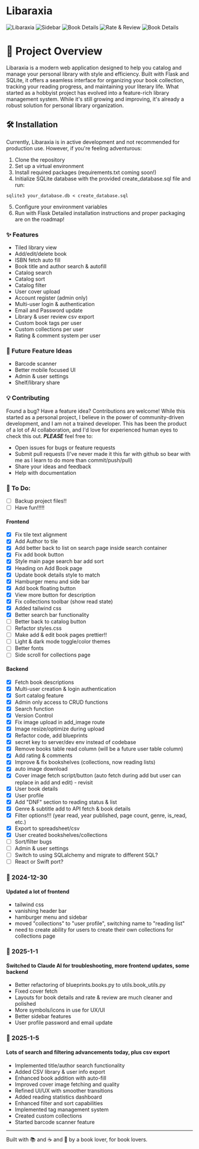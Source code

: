 # Libaraxia


![Libaraxia](static/git/libaraxiaAlpha.png)
![Sidebar](static/git/libaraxiaSidebar.png)
![Book Details](static/git/libaraxiaDetails.png)
![Rate & Review](static/git/libaraxiaRateReview.png)
![Book Details](static/git/libaraxiaProfile.png)

# 🚀 Project Overview

Libaraxia is a modern web application designed to help you catalog and manage your personal library with style and efficiency. Built with Flask and SQLite, it offers a seamless interface for organizing your book collection, tracking your reading progress, and maintaining your literary life. What started as a hobbyist project has evolved into a feature-rich library management system. While it's still growing and improving, it's already a robust solution for personal library organization.

## 🛠️ Installation 

Currently, Libaraxia is in active development and not recommended for production use. However, if you're feeling adventurous: 

1. Clone the repository 
2. Set up a virtual environment 
3. Install required packages (requirements.txt coming soon!) 
4. Initialize SQLite database with the provided create_database.sql file and run:

```shell
sqlite3 your_database.db < create_database.sql
``` 

5. Configure your environment variables 
6. Run with Flask Detailed installation instructions and proper packaging are on the roadmap!

### ✨ Features

- Tiled library view
- Add/edit/delete book
- ISBN fetch auto fill
- Book title and author search & autofill
- Catalog search
- Catalog sort
- Catalog filter
- User cover upload
- Account register (admin only)
- Multi-user login & authentication
- Email and Password update
- Library & user review csv export
- Custom book tags per user
- Custom collections per user
- Rating & comment system per user

### 🚧 Future Feature Ideas

- Barcode scanner
- Better mobile focused UI
- Admin & user settings
- Shelf/library share

### 💡 Contributing 

Found a bug? Have a feature idea? Contributions are welcome! While this started as a personal project, I believe in the power of community-driven development, and I am not a trained developer. This has been the product of a lot of AI collaboration, and I'd love for experienced human eyes to check this out. ***PLEASE*** feel free to: 

- Open issues for bugs or feature requests 
- Submit pull requests (I've never made it this far with github so bear with me as I learn to do more than commit/push/pull)
- Share your ideas and feedback 
- Help with documentation

### 📝 To Do:

- [ ] Backup project files!!
- [ ] Have fun!!!!!
#### Frontend
- [x] Fix tile text alignment
- [x] Add Author to tile
- [x] Add better back to list on search page inside search container
- [x] Fix add book button
- [x] Style main page search bar add sort
- [x] Heading on Add Book page
- [x] Update book details style to match
- [x] Hamburger menu and side bar
- [x] Add book floating button
- [x] View more button for description 
- [x] Fix collections toolbar (show read state)
- [x] Added tailwind css
- [x] Better search bar functionality
- [ ] Better back to catalog button
- [ ] Refactor styles.css
- [ ] Make add & edit book pages prettier!!
- [ ] Light & dark mode toggle/color themes
- [ ] Better fonts
- [ ] Side scroll for collections page

#### Backend
- [x] Fetch book descriptions
- [x] Multi-user creation & login authentication
- [x] Sort catalog feature
- [x] Admin only access to CRUD functions
- [x] Search function
- [x] Version Control
- [x] Fix image upload in add_image route
- [x] Image resize/optimize during upload
- [x] Refactor code, add blueprints
- [x] secret key to server/dev env instead of codebase
- [x] Remove books table read column (will be a future user table column)
- [x] Add rating & comments
- [x] Improve & fix bookshelves (collections, now reading lists)
- [x] auto image download
- [x] Cover image fetch script/button (auto fetch during add but user can replace in add and edit) - revisit
- [x] User book details
- [x] User profile
- [x] Add "DNF" section to reading status & list
- [x] Genre & subtitle add to API fetch & book details
- [x] Filter options!!! (year read, year published, page count, genre, is_read, etc.)
- [x] Export to spreadsheet/csv
- [x] User created bookshelves/collections
- [ ] Sort/filter bugs
- [ ] Admin & user settings
- [ ] Switch to using SQLalchemy and migrate to different SQL?
- [ ] React or Swift port?

### 📅 2024-12-30

#### Updated a lot of frontend
 - tailwind css
 - vanishing header bar
 - hamburger menu and sidebar
 - moved "collections" to "user profile", switching name to "reading list"
 - need to create ability for users to create their own collections for collections page

### 📅 2025-1-1
#### Switched to Claude AI for troubleshooting, more frontend updates, some backend
- Better refactoring of blueprints.books.py to utils.book_utils.py
- Fixed cover fetch
- Layouts for book details and rate & review are much cleaner and polished
- More symbols/icons in use for UX/UI
- Better sidebar features
- User profile password and email update

### 📅 2025-1-5 

#### Lots of search and filtering advancements today, plus csv export

- Implemented title/author search functionality 
- Added CSV library & user info export
- Enhanced book addition with auto-fill  
- Improved cover image fetching and quality 
- Refined UI/UX with smoother transitions 
- Added reading statistics dashboard 
- Enhanced filter and sort capabilities 
- Implemented tag management system
- Created custom collections
- Started barcode scanner feature

--- 
Built with 📚 and ☕ and 🥃 by a book lover, for book lovers.